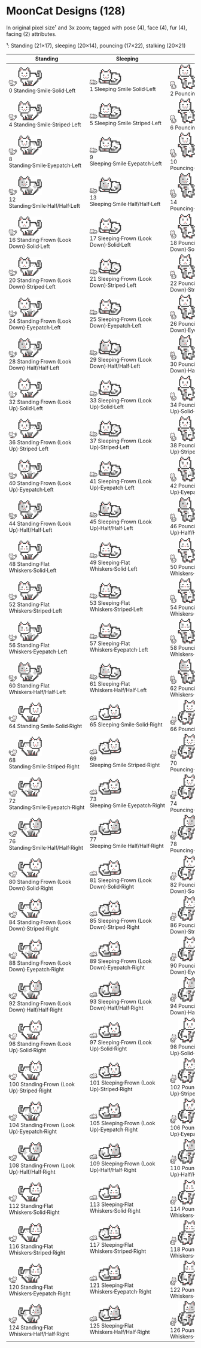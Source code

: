 # MoonCat Designs (128)

In original pixel size¹ and 3x zoom;
tagged with pose (4), face (4), fur (4), facing (2) attributes.

¹: Standing (21×17), sleeping (20×14), pouncing (17×22), stalking (20×21)

| Standing | Sleeping | Pouncing | Stalking |
|----------|----------|----------|----------|
|  ![](i/design-000.png) ![](i/design-000x3.png) <br> 0 Standing·Smile·Solid·Left | ![](i/design-001.png) ![](i/design-001x3.png) <br> 1 Sleeping·Smile·Solid·Left | ![](i/design-002.png) ![](i/design-002x3.png) <br> 2 Pouncing·Smile·Solid·Left | ![](i/design-003.png) ![](i/design-003x3.png) <br> 3 Stalking·Smile·Solid·Left |
|  ![](i/design-004.png) ![](i/design-004x3.png) <br> 4 Standing·Smile·Striped·Left | ![](i/design-005.png) ![](i/design-005x3.png) <br> 5 Sleeping·Smile·Striped·Left | ![](i/design-006.png) ![](i/design-006x3.png) <br> 6 Pouncing·Smile·Striped·Left | ![](i/design-007.png) ![](i/design-007x3.png) <br> 7 Stalking·Smile·Striped·Left |
|  ![](i/design-008.png) ![](i/design-008x3.png) <br> 8 Standing·Smile·Eyepatch·Left | ![](i/design-009.png) ![](i/design-009x3.png) <br> 9 Sleeping·Smile·Eyepatch·Left | ![](i/design-010.png) ![](i/design-010x3.png) <br> 10 Pouncing·Smile·Eyepatch·Left | ![](i/design-011.png) ![](i/design-011x3.png) <br> 11 Stalking·Smile·Eyepatch·Left |
|  ![](i/design-012.png) ![](i/design-012x3.png) <br> 12 Standing·Smile·Half/Half·Left | ![](i/design-013.png) ![](i/design-013x3.png) <br> 13 Sleeping·Smile·Half/Half·Left | ![](i/design-014.png) ![](i/design-014x3.png) <br> 14 Pouncing·Smile·Half/Half·Left | ![](i/design-015.png) ![](i/design-015x3.png) <br> 15 Stalking·Smile·Half/Half·Left |
|  ![](i/design-016.png) ![](i/design-016x3.png) <br> 16 Standing·Frown (Look Down)·Solid·Left | ![](i/design-017.png) ![](i/design-017x3.png) <br> 17 Sleeping·Frown (Look Down)·Solid·Left | ![](i/design-018.png) ![](i/design-018x3.png) <br> 18 Pouncing·Frown (Look Down)·Solid·Left | ![](i/design-019.png) ![](i/design-019x3.png) <br> 19 Stalking·Frown (Look Down)·Solid·Left |
|  ![](i/design-020.png) ![](i/design-020x3.png) <br> 20 Standing·Frown (Look Down)·Striped·Left | ![](i/design-021.png) ![](i/design-021x3.png) <br> 21 Sleeping·Frown (Look Down)·Striped·Left | ![](i/design-022.png) ![](i/design-022x3.png) <br> 22 Pouncing·Frown (Look Down)·Striped·Left | ![](i/design-023.png) ![](i/design-023x3.png) <br> 23 Stalking·Frown (Look Down)·Striped·Left |
|  ![](i/design-024.png) ![](i/design-024x3.png) <br> 24 Standing·Frown (Look Down)·Eyepatch·Left | ![](i/design-025.png) ![](i/design-025x3.png) <br> 25 Sleeping·Frown (Look Down)·Eyepatch·Left | ![](i/design-026.png) ![](i/design-026x3.png) <br> 26 Pouncing·Frown (Look Down)·Eyepatch·Left | ![](i/design-027.png) ![](i/design-027x3.png) <br> 27 Stalking·Frown (Look Down)·Eyepatch·Left |
|  ![](i/design-028.png) ![](i/design-028x3.png) <br> 28 Standing·Frown (Look Down)·Half/Half·Left | ![](i/design-029.png) ![](i/design-029x3.png) <br> 29 Sleeping·Frown (Look Down)·Half/Half·Left | ![](i/design-030.png) ![](i/design-030x3.png) <br> 30 Pouncing·Frown (Look Down)·Half/Half·Left | ![](i/design-031.png) ![](i/design-031x3.png) <br> 31 Stalking·Frown (Look Down)·Half/Half·Left |
|  ![](i/design-032.png) ![](i/design-032x3.png) <br> 32 Standing·Frown (Look Up)·Solid·Left | ![](i/design-033.png) ![](i/design-033x3.png) <br> 33 Sleeping·Frown (Look Up)·Solid·Left | ![](i/design-034.png) ![](i/design-034x3.png) <br> 34 Pouncing·Frown (Look Up)·Solid·Left | ![](i/design-035.png) ![](i/design-035x3.png) <br> 35 Stalking·Frown (Look Up)·Solid·Left |
|  ![](i/design-036.png) ![](i/design-036x3.png) <br> 36 Standing·Frown (Look Up)·Striped·Left | ![](i/design-037.png) ![](i/design-037x3.png) <br> 37 Sleeping·Frown (Look Up)·Striped·Left | ![](i/design-038.png) ![](i/design-038x3.png) <br> 38 Pouncing·Frown (Look Up)·Striped·Left | ![](i/design-039.png) ![](i/design-039x3.png) <br> 39 Stalking·Frown (Look Up)·Striped·Left |
|  ![](i/design-040.png) ![](i/design-040x3.png) <br> 40 Standing·Frown (Look Up)·Eyepatch·Left | ![](i/design-041.png) ![](i/design-041x3.png) <br> 41 Sleeping·Frown (Look Up)·Eyepatch·Left | ![](i/design-042.png) ![](i/design-042x3.png) <br> 42 Pouncing·Frown (Look Up)·Eyepatch·Left | ![](i/design-043.png) ![](i/design-043x3.png) <br> 43 Stalking·Frown (Look Up)·Eyepatch·Left |
|  ![](i/design-044.png) ![](i/design-044x3.png) <br> 44 Standing·Frown (Look Up)·Half/Half·Left | ![](i/design-045.png) ![](i/design-045x3.png) <br> 45 Sleeping·Frown (Look Up)·Half/Half·Left | ![](i/design-046.png) ![](i/design-046x3.png) <br> 46 Pouncing·Frown (Look Up)·Half/Half·Left | ![](i/design-047.png) ![](i/design-047x3.png) <br> 47 Stalking·Frown (Look Up)·Half/Half·Left |
|  ![](i/design-048.png) ![](i/design-048x3.png) <br> 48 Standing·Flat Whiskers·Solid·Left | ![](i/design-049.png) ![](i/design-049x3.png) <br> 49 Sleeping·Flat Whiskers·Solid·Left | ![](i/design-050.png) ![](i/design-050x3.png) <br> 50 Pouncing·Flat Whiskers·Solid·Left | ![](i/design-051.png) ![](i/design-051x3.png) <br> 51 Stalking·Flat Whiskers·Solid·Left |
|  ![](i/design-052.png) ![](i/design-052x3.png) <br> 52 Standing·Flat Whiskers·Striped·Left | ![](i/design-053.png) ![](i/design-053x3.png) <br> 53 Sleeping·Flat Whiskers·Striped·Left | ![](i/design-054.png) ![](i/design-054x3.png) <br> 54 Pouncing·Flat Whiskers·Striped·Left | ![](i/design-055.png) ![](i/design-055x3.png) <br> 55 Stalking·Flat Whiskers·Striped·Left |
|  ![](i/design-056.png) ![](i/design-056x3.png) <br> 56 Standing·Flat Whiskers·Eyepatch·Left | ![](i/design-057.png) ![](i/design-057x3.png) <br> 57 Sleeping·Flat Whiskers·Eyepatch·Left | ![](i/design-058.png) ![](i/design-058x3.png) <br> 58 Pouncing·Flat Whiskers·Eyepatch·Left | ![](i/design-059.png) ![](i/design-059x3.png) <br> 59 Stalking·Flat Whiskers·Eyepatch·Left |
|  ![](i/design-060.png) ![](i/design-060x3.png) <br> 60 Standing·Flat Whiskers·Half/Half·Left | ![](i/design-061.png) ![](i/design-061x3.png) <br> 61 Sleeping·Flat Whiskers·Half/Half·Left | ![](i/design-062.png) ![](i/design-062x3.png) <br> 62 Pouncing·Flat Whiskers·Half/Half·Left | ![](i/design-063.png) ![](i/design-063x3.png) <br> 63 Stalking·Flat Whiskers·Half/Half·Left |
|  ![](i/design-064.png) ![](i/design-064x3.png) <br> 64 Standing·Smile·Solid·Right | ![](i/design-065.png) ![](i/design-065x3.png) <br> 65 Sleeping·Smile·Solid·Right | ![](i/design-066.png) ![](i/design-066x3.png) <br> 66 Pouncing·Smile·Solid·Right | ![](i/design-067.png) ![](i/design-067x3.png) <br> 67 Stalking·Smile·Solid·Right |
|  ![](i/design-068.png) ![](i/design-068x3.png) <br> 68 Standing·Smile·Striped·Right | ![](i/design-069.png) ![](i/design-069x3.png) <br> 69 Sleeping·Smile·Striped·Right | ![](i/design-070.png) ![](i/design-070x3.png) <br> 70 Pouncing·Smile·Striped·Right | ![](i/design-071.png) ![](i/design-071x3.png) <br> 71 Stalking·Smile·Striped·Right |
|  ![](i/design-072.png) ![](i/design-072x3.png) <br> 72 Standing·Smile·Eyepatch·Right | ![](i/design-073.png) ![](i/design-073x3.png) <br> 73 Sleeping·Smile·Eyepatch·Right | ![](i/design-074.png) ![](i/design-074x3.png) <br> 74 Pouncing·Smile·Eyepatch·Right | ![](i/design-075.png) ![](i/design-075x3.png) <br> 75 Stalking·Smile·Eyepatch·Right |
|  ![](i/design-076.png) ![](i/design-076x3.png) <br> 76 Standing·Smile·Half/Half·Right | ![](i/design-077.png) ![](i/design-077x3.png) <br> 77 Sleeping·Smile·Half/Half·Right | ![](i/design-078.png) ![](i/design-078x3.png) <br> 78 Pouncing·Smile·Half/Half·Right | ![](i/design-079.png) ![](i/design-079x3.png) <br> 79 Stalking·Smile·Half/Half·Right |
|  ![](i/design-080.png) ![](i/design-080x3.png) <br> 80 Standing·Frown (Look Down)·Solid·Right | ![](i/design-081.png) ![](i/design-081x3.png) <br> 81 Sleeping·Frown (Look Down)·Solid·Right | ![](i/design-082.png) ![](i/design-082x3.png) <br> 82 Pouncing·Frown (Look Down)·Solid·Right | ![](i/design-083.png) ![](i/design-083x3.png) <br> 83 Stalking·Frown (Look Down)·Solid·Right |
|  ![](i/design-084.png) ![](i/design-084x3.png) <br> 84 Standing·Frown (Look Down)·Striped·Right | ![](i/design-085.png) ![](i/design-085x3.png) <br> 85 Sleeping·Frown (Look Down)·Striped·Right | ![](i/design-086.png) ![](i/design-086x3.png) <br> 86 Pouncing·Frown (Look Down)·Striped·Right | ![](i/design-087.png) ![](i/design-087x3.png) <br> 87 Stalking·Frown (Look Down)·Striped·Right |
|  ![](i/design-088.png) ![](i/design-088x3.png) <br> 88 Standing·Frown (Look Down)·Eyepatch·Right | ![](i/design-089.png) ![](i/design-089x3.png) <br> 89 Sleeping·Frown (Look Down)·Eyepatch·Right | ![](i/design-090.png) ![](i/design-090x3.png) <br> 90 Pouncing·Frown (Look Down)·Eyepatch·Right | ![](i/design-091.png) ![](i/design-091x3.png) <br> 91 Stalking·Frown (Look Down)·Eyepatch·Right |
|  ![](i/design-092.png) ![](i/design-092x3.png) <br> 92 Standing·Frown (Look Down)·Half/Half·Right | ![](i/design-093.png) ![](i/design-093x3.png) <br> 93 Sleeping·Frown (Look Down)·Half/Half·Right | ![](i/design-094.png) ![](i/design-094x3.png) <br> 94 Pouncing·Frown (Look Down)·Half/Half·Right | ![](i/design-095.png) ![](i/design-095x3.png) <br> 95 Stalking·Frown (Look Down)·Half/Half·Right |
|  ![](i/design-096.png) ![](i/design-096x3.png) <br> 96 Standing·Frown (Look Up)·Solid·Right | ![](i/design-097.png) ![](i/design-097x3.png) <br> 97 Sleeping·Frown (Look Up)·Solid·Right | ![](i/design-098.png) ![](i/design-098x3.png) <br> 98 Pouncing·Frown (Look Up)·Solid·Right | ![](i/design-099.png) ![](i/design-099x3.png) <br> 99 Stalking·Frown (Look Up)·Solid·Right |
|  ![](i/design-100.png) ![](i/design-100x3.png) <br> 100 Standing·Frown (Look Up)·Striped·Right | ![](i/design-101.png) ![](i/design-101x3.png) <br> 101 Sleeping·Frown (Look Up)·Striped·Right | ![](i/design-102.png) ![](i/design-102x3.png) <br> 102 Pouncing·Frown (Look Up)·Striped·Right | ![](i/design-103.png) ![](i/design-103x3.png) <br> 103 Stalking·Frown (Look Up)·Striped·Right |
|  ![](i/design-104.png) ![](i/design-104x3.png) <br> 104 Standing·Frown (Look Up)·Eyepatch·Right | ![](i/design-105.png) ![](i/design-105x3.png) <br> 105 Sleeping·Frown (Look Up)·Eyepatch·Right | ![](i/design-106.png) ![](i/design-106x3.png) <br> 106 Pouncing·Frown (Look Up)·Eyepatch·Right | ![](i/design-107.png) ![](i/design-107x3.png) <br> 107 Stalking·Frown (Look Up)·Eyepatch·Right |
|  ![](i/design-108.png) ![](i/design-108x3.png) <br> 108 Standing·Frown (Look Up)·Half/Half·Right | ![](i/design-109.png) ![](i/design-109x3.png) <br> 109 Sleeping·Frown (Look Up)·Half/Half·Right | ![](i/design-110.png) ![](i/design-110x3.png) <br> 110 Pouncing·Frown (Look Up)·Half/Half·Right | ![](i/design-111.png) ![](i/design-111x3.png) <br> 111 Stalking·Frown (Look Up)·Half/Half·Right |
|  ![](i/design-112.png) ![](i/design-112x3.png) <br> 112 Standing·Flat Whiskers·Solid·Right | ![](i/design-113.png) ![](i/design-113x3.png) <br> 113 Sleeping·Flat Whiskers·Solid·Right | ![](i/design-114.png) ![](i/design-114x3.png) <br> 114 Pouncing·Flat Whiskers·Solid·Right | ![](i/design-115.png) ![](i/design-115x3.png) <br> 115 Stalking·Flat Whiskers·Solid·Right |
|  ![](i/design-116.png) ![](i/design-116x3.png) <br> 116 Standing·Flat Whiskers·Striped·Right | ![](i/design-117.png) ![](i/design-117x3.png) <br> 117 Sleeping·Flat Whiskers·Striped·Right | ![](i/design-118.png) ![](i/design-118x3.png) <br> 118 Pouncing·Flat Whiskers·Striped·Right | ![](i/design-119.png) ![](i/design-119x3.png) <br> 119 Stalking·Flat Whiskers·Striped·Right |
|  ![](i/design-120.png) ![](i/design-120x3.png) <br> 120 Standing·Flat Whiskers·Eyepatch·Right | ![](i/design-121.png) ![](i/design-121x3.png) <br> 121 Sleeping·Flat Whiskers·Eyepatch·Right | ![](i/design-122.png) ![](i/design-122x3.png) <br> 122 Pouncing·Flat Whiskers·Eyepatch·Right | ![](i/design-123.png) ![](i/design-123x3.png) <br> 123 Stalking·Flat Whiskers·Eyepatch·Right |
|  ![](i/design-124.png) ![](i/design-124x3.png) <br> 124 Standing·Flat Whiskers·Half/Half·Right | ![](i/design-125.png) ![](i/design-125x3.png) <br> 125 Sleeping·Flat Whiskers·Half/Half·Right | ![](i/design-126.png) ![](i/design-126x3.png) <br> 126 Pouncing·Flat Whiskers·Half/Half·Right | ![](i/design-127.png) ![](i/design-127x3.png) <br> 127 Stalking·Flat Whiskers·Half/Half·Right |
